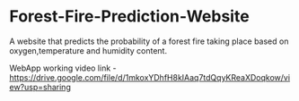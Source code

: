 # Forest-Fire-Prediction-Website
A website that predicts the probability of a forest fire taking place based on oxygen,temperature and humidity content.

WebApp working video link - https://drive.google.com/file/d/1mkoxYDhfH8kIAaq7tdQqyKReaXDoqkow/view?usp=sharing
